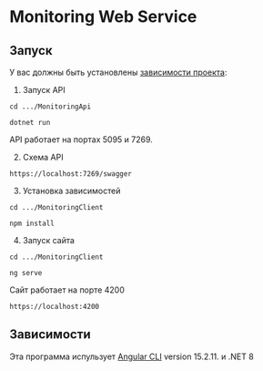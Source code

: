 # Monitoring Web Service

## Запуск
У вас должны быть установлены [зависимости проекта](https://github.com/Bogdan224/MonitoringWebService#зависимости):

1. Запуск API

```cd .../MonitoringApi```

```dotnet run```

API работает на портах 5095 и 7269.

2. Схема API

```https://localhost:7269/swagger```


3. Установка зависимостей

```cd .../MonitoringClient```

```npm install```

4. Запуск сайта

```cd .../MonitoringClient```

```ng serve```

Сайт работает на порте 4200

```https://localhost:4200```

<!--зависимости-->
## Зависимости
Эта программа испульзует [Angular CLI](https://github.com/angular/angular-cli) version 15.2.11. и .NET 8
